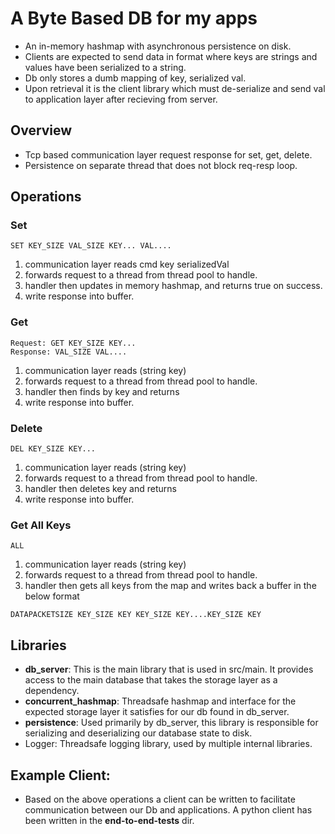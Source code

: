 # A Byte Based DB for my apps
- An in-memory hashmap with asynchronous persistence on disk.
- Clients are expected to send data in format where keys are strings and values have been serialized to a string. 
- Db only stores a dumb mapping of key, serialized val.
- Upon retrieval it is the client library which must de-serialize and send val to application layer after recieving from server.

## Overview
- Tcp based communication layer request response for set, get, delete.
- Persistence on separate thread that does not block req-resp  loop.

## Operations
### Set
```
SET KEY_SIZE VAL_SIZE KEY... VAL....
```
1. communication layer reads  cmd key serializedVal
2. forwards request to a thread from thread pool to handle.
3. handler then updates in memory hashmap, and returns true on success.
4. write response into buffer.

### Get
```
Request: GET KEY_SIZE KEY...
Response: VAL_SIZE VAL....
```
1. communication layer reads (string key)
2. forwards request to a thread from thread pool to handle.
3. handler then finds by key and returns
4. write response into buffer.
  
### Delete
```
DEL KEY_SIZE KEY...
```
1. communication layer reads (string key)
2. forwards request to a thread from thread pool to handle.
3. handler then deletes key and returns
4. write response into buffer.

### Get All Keys
```
ALL
```
1. communication layer reads (string key)
2. forwards request to a thread from thread pool to handle.
3. handler then gets all keys from the map and writes back a buffer in the below format
```
DATAPACKETSIZE KEY_SIZE KEY KEY_SIZE KEY....KEY_SIZE KEY
```

## Libraries
- **db_server**: This is the main library that is used in src/main. It provides access to the main database that takes the storage layer as a dependency.
- **concurrent_hashmap**: Threadsafe hashmap and interface for the expected storage layer it satisfies for our db found in db_server.
- **persistence**: Used primarily by db_server, this library is responsible for serializing and deserializing our database state to disk.
- Logger: Threadsafe logging library, used by multiple internal libraries.

## Example Client:
- Based on the above operations a client can be written to facilitate communication between our Db and applications. A python client has been written in the **end-to-end-tests** dir.

